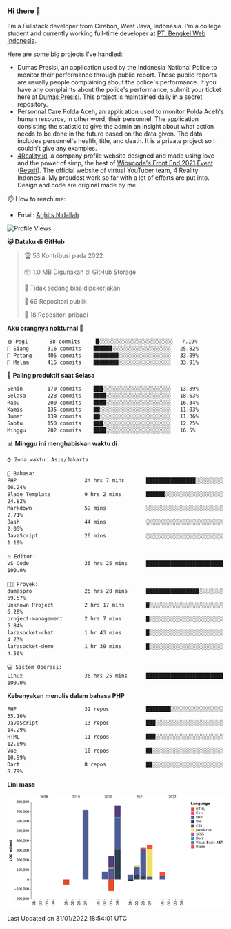 ### Hi there 👋
I'm a Fullstack developer from Cirebon, West Java, Indonesia. I'm a college student and currently working full-time developer at [PT. Bengkel Web Indonesia](https://github.com/PT-Bengkel-Web-Indonesia).

Here are some big projects I've handled:
- Dumas Presisi, an application used by the Indonesia National Police to monitor their performance through public report. Those public reports are usually people complaining about the police's performance. If you have any complaints about the police's performance, submit your ticket here at [Dumas Presisi](https://dumaspresisi.polri.go.id/dumaspro). This project is maintained daily in a secret repository.
- Personnal Care Polda Aceh, an application used to monitor Polda Aceh's human resource, in other word, their personnel. The application consisting the statistic to give the admin an insight about what action needs to be done in the future based on the data given. The data includes personnel's health, title, and death. It is a private project so I couldn't give any examples.
- [4Reality.id](https://4reality.id), a company profile website designed and made using love and the power of simp, the best of [Wibucode's Front End 2021 Event](https://github.com/wibucode02/submision-event-frontend-2021) ([Result](https://github.com/wibucode02/top-5-pemenang-event-front-end-wibucode-2021)). The official website of virtual YouTuber team, 4 Reality Indonesia. My proudest work so far with a lot of efforts are put into. Design and code are original made by me.

📫 How to reach me:
- Email: [Aghits Nidallah](mailto:yourlovelydev@gmail.com)

<!--START_SECTION:waka-->
![Profile Views](http://img.shields.io/badge/Profil%20dilihat-2-blue)

**🐱 Dataku di GitHub** 

> 🏆 53 Kontribusi pada 2022
 > 
> 📦 1.0 MB Digunakan di GitHub Storage 
 > 
> 🚫 Tidak sedang bisa dipekerjakan
 > 
> 📜 69 Repositori publik 
 > 
> 🔑 18 Repositori pribadi  
 > 
**Aku orangnya nokturnal 🦉** 

```text
🌞 Pagi       88 commits     █░░░░░░░░░░░░░░░░░░░░░░░░   7.19% 
🌆 Siang      316 commits    ██████░░░░░░░░░░░░░░░░░░░   25.82% 
🌃 Petang     405 commits    ████████░░░░░░░░░░░░░░░░░   33.09% 
🌙 Malam      415 commits    ████████░░░░░░░░░░░░░░░░░   33.91%

```
📅 **Paling produktif saat Selasa** 

```text
Senin        170 commits    ███░░░░░░░░░░░░░░░░░░░░░░   13.89% 
Selasa       228 commits    ████░░░░░░░░░░░░░░░░░░░░░   18.63% 
Rabu         200 commits    ████░░░░░░░░░░░░░░░░░░░░░   16.34% 
Kamis        135 commits    ██░░░░░░░░░░░░░░░░░░░░░░░   11.03% 
Jumat        139 commits    ██░░░░░░░░░░░░░░░░░░░░░░░   11.36% 
Sabtu        150 commits    ███░░░░░░░░░░░░░░░░░░░░░░   12.25% 
Minggu       202 commits    ████░░░░░░░░░░░░░░░░░░░░░   16.5%

```


📊 **Minggu ini menghabiskan waktu di** 

```text
⌚︎ Zona waktu: Asia/Jakarta

💬 Bahasa: 
PHP                      24 hrs 7 mins       ████████████████░░░░░░░░░   66.24% 
Blade Template           9 hrs 2 mins        ██████░░░░░░░░░░░░░░░░░░░   24.82% 
Markdown                 59 mins             ░░░░░░░░░░░░░░░░░░░░░░░░░   2.71% 
Bash                     44 mins             ░░░░░░░░░░░░░░░░░░░░░░░░░   2.05% 
JavaScript               26 mins             ░░░░░░░░░░░░░░░░░░░░░░░░░   1.19%

🔥 Editor: 
VS Code                  36 hrs 25 mins      █████████████████████████   100.0%

🐱‍💻 Proyek: 
dumaspro                 25 hrs 20 mins      █████████████████░░░░░░░░   69.57% 
Unknown Project          2 hrs 17 mins       █░░░░░░░░░░░░░░░░░░░░░░░░   6.28% 
project-management       2 hrs 7 mins        █░░░░░░░░░░░░░░░░░░░░░░░░   5.84% 
larasocket-chat          1 hr 43 mins        █░░░░░░░░░░░░░░░░░░░░░░░░   4.73% 
larasocket-demo          1 hr 39 mins        █░░░░░░░░░░░░░░░░░░░░░░░░   4.56%

💻 Sistem Operasi: 
Linux                    36 hrs 25 mins      █████████████████████████   100.0%

```

**Kebanyakan menulis dalam bahasa PHP** 

```text
PHP                      32 repos            ████████░░░░░░░░░░░░░░░░░   35.16% 
JavaScript               13 repos            ███░░░░░░░░░░░░░░░░░░░░░░   14.29% 
HTML                     11 repos            ███░░░░░░░░░░░░░░░░░░░░░░   12.09% 
Vue                      10 repos            ██░░░░░░░░░░░░░░░░░░░░░░░   10.99% 
Dart                     8 repos             ██░░░░░░░░░░░░░░░░░░░░░░░   8.79%

```


**Lini masa**

![Chart not found](https://raw.githubusercontent.com/NikarashiHatsu/NikarashiHatsu/master/charts/bar_graph.png) 


 Last Updated on 31/01/2022 18:54:01 UTC
<!--END_SECTION:waka-->
